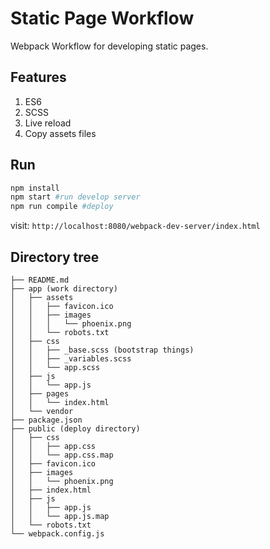 # Static Page Workflow

Webpack Workflow for developing static pages.

## Features
1. ES6
2. SCSS
3. Live reload
4. Copy assets files

## Run
```bash
npm install
npm start #run develop server
npm run compile #deploy
```

visit: `http://localhost:8080/webpack-dev-server/index.html`

## Directory tree
```
├── README.md
├── app (work directory)
│   ├── assets
│   │   ├── favicon.ico
│   │   ├── images
│   │   │   └── phoenix.png
│   │   └── robots.txt
│   ├── css
│   │   ├── _base.scss (bootstrap things)
│   │   ├── _variables.scss
│   │   └── app.scss
│   ├── js
│   │   └── app.js
│   ├── pages
│   │   └── index.html
│   └── vendor  
├── package.json
├── public (deploy directory)
│   ├── css
│   │   ├── app.css
│   │   └── app.css.map
│   ├── favicon.ico
│   ├── images
│   │   └── phoenix.png
│   ├── index.html
│   ├── js
│   │   ├── app.js
│   │   └── app.js.map
│   └── robots.txt
└── webpack.config.js
```
